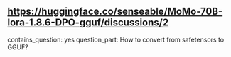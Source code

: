 ## https://huggingface.co/senseable/MoMo-70B-lora-1.8.6-DPO-gguf/discussions/2

contains_question: yes
question_part: How to convert from safetensors to GGUF?